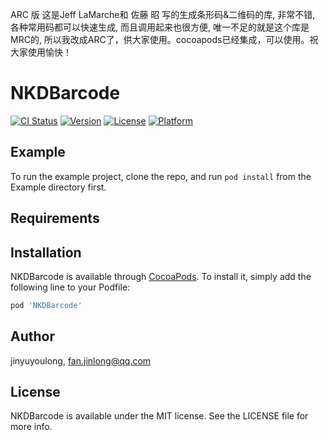 ARC 版
这是Jeff LaMarche和 佐藤 昭 写的生成条形码&二维码的库, 非常不错, 各种常用码都可以快速生成, 而且调用起来也很方便, 
唯一不足的就是这个库是MRC的, 所以我改成ARC了，供大家使用。cocoapods已经集成，可以使用。祝大家使用愉快！

# NKDBarcode

[![CI Status](https://img.shields.io/travis/jinyuyoulong/NKDBarcode.svg?style=flat)](https://travis-ci.org/jinyuyoulong/NKDBarcode)
[![Version](https://img.shields.io/cocoapods/v/NKDBarcode.svg?style=flat)](https://cocoapods.org/pods/NKDBarcode)
[![License](https://img.shields.io/cocoapods/l/NKDBarcode.svg?style=flat)](https://cocoapods.org/pods/NKDBarcode)
[![Platform](https://img.shields.io/cocoapods/p/NKDBarcode.svg?style=flat)](https://cocoapods.org/pods/NKDBarcode)

## Example

To run the example project, clone the repo, and run `pod install` from the Example directory first.

## Requirements

## Installation

NKDBarcode is available through [CocoaPods](https://cocoapods.org). To install
it, simply add the following line to your Podfile:

```ruby
pod 'NKDBarcode'
```

## Author

jinyuyoulong, fan.jinlong@qq.com

## License

NKDBarcode is available under the MIT license. See the LICENSE file for more info.

